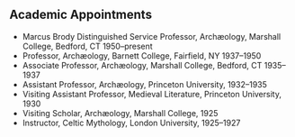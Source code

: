 ## Academic Appointments

* Marcus Brody Distinguished Service Professor, Archæology, Marshall College,
  Bedford, CT 1950–present
* Professor, Archæology, Barnett College, Fairfield, NY 1937–1950
* Associate Professor, Archæology, Marshall College, Bedford, CT 1935–1937
* Assistant Professor, Archæology, Princeton University, 1932–1935
* Visiting Assistant Professor, Medieval Literature, Princeton University, 1930
* Visiting Scholar, Archæology, Marshall College, 1925
* Instructor, Celtic Mythology, London University, 1925–1927
